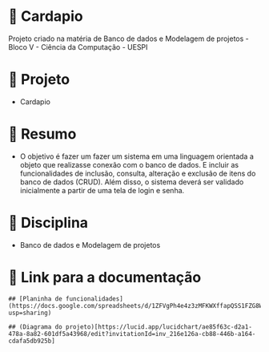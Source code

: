 # 🚀 Cardapio

Projeto criado na matéria de Banco de dados e Modelagem de projetos - Bloco V - Ciência da Computação - UESPI

# 📌 Projeto

- Cardapio

# 📝 Resumo

- O objetivo é fazer um fazer um sistema em uma linguagem orientada a objeto que
realizasse conexão com o banco de dados. E incluir as
funcionalidades de inclusão, consulta, alteração e exclusão de itens do
banco de dados (CRUD). Além disso, o sistema deverá ser validado inicialmente a
partir de uma tela de login e senha.
 
# 📒 Disciplina

- Banco de dados e Modelagem de projetos

# 📎 Link para a documentação
``` 
## [Planinha de funcionalidades](https://docs.google.com/spreadsheets/d/1ZFVgPh4e4z3zMFKWXffapQSS1FZG8WTj_dMTAT2T9RQ/edit?usp=sharing)

## (Diagrama do projeto)[https://lucid.app/lucidchart/ae85f63c-d2a1-478a-8a82-601df5a43968/edit?invitationId=inv_216e126a-cb88-446b-a164-cdafa5db925b]
  



